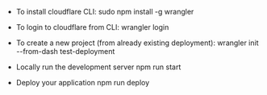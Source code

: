 - To install cloudflare CLI: sudo npm install -g wrangler
- To login to cloudflare from CLI: wrangler login
- To create a new project (from already existing deployment): wrangler init --from-dash test-deployment

- Locally run the development server npm run start
- Deploy your application npm run deploy
